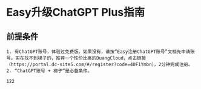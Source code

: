 # Easy升级ChatGPT Plus指南


## 前提条件
````
1. 有ChatGPT账号，体验过免费版。如果没有，请按“Easy注册ChatGPT账号”文档先申请账号。实在找不到梯子的，推荐一个性价比高的DuangCloud，点击链接（https://portal.dc-site5.com/#/register?code=4UF1Ymbn），2分钟完成注册。
2. “ChatGPT账号 + 梯子”是必备条件。

122

````